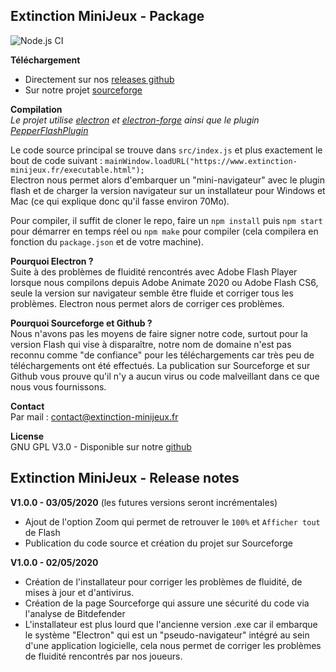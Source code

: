 ## Extinction MiniJeux - Package

![Node.js CI](https://github.com/extinction-minijeux/extinction-package/workflows/Node.js%20CI/badge.svg?branch=master)

**Téléchargement**  
- Directement sur nos [releases github](https://github.com/extinction-minijeux/extinction-package/releases)
- Sur notre projet [sourceforge](https://sourceforge.net/projects/extinction-minijeux/files/)

**Compilation**  
*Le projet utilise [electron](https://www.electronjs.org/) et [electron-forge](https://www.electronforge.io/) ainsi que le plugin [PepperFlashPlugin](https://www.electronjs.org/docs/tutorial/using-pepper-flash-plugin)*   

Le code source principal se trouve dans `src/index.js` et plus exactement le bout de code suivant : `mainWindow.loadURL("https://www.extinction-minijeux.fr/executable.html");`  
Electron nous permet alors d'embarquer un "mini-navigateur" avec le plugin flash et de charger la version navigateur sur un installateur pour Windows et Mac (ce qui explique donc qu'il fasse environ 70Mo).

Pour compiler, il suffit de cloner le repo, faire un `npm install` puis `npm start` pour démarrer en temps réel ou `npm make` pour compiler (cela compilera en fonction du `package.json` et de votre machine).

**Pourquoi Electron ?**  
Suite à des problèmes de fluidité rencontrés avec Adobe Flash Player lorsque nous compilons depuis Adobe Animate 2020 ou Adobe Flash CS6, seule la version sur navigateur semble être fluide et corriger tous les problèmes. Electron nous permet alors de corriger ces problèmes.

**Pourquoi Sourceforge et Github ?**  
Nous n'avons pas les moyens de faire signer notre code, surtout pour la version Flash qui vise à disparaître, notre nom de domaine n'est pas reconnu comme "de confiance" pour les téléchargements car très peu de téléchargements ont été effectués. La publication sur Sourceforge et sur Github vous prouve qu'il n'y a aucun virus ou code malveillant dans ce que nous vous fournissons.

**Contact**  
Par mail : contact@extinction-minijeux.fr

**License**  
GNU GPL V3.0 - Disponible sur notre [github](https://github.com/extinction-minijeux/extinction-package/blob/master/LICENSE)

## Extinction MiniJeux - Release notes
**V1.0.0 - 03/05/2020** (les futures versions seront incrémentales)  
- Ajout de l'option Zoom qui permet de retrouver le `100%` et `Afficher tout` de Flash
- Publication du code source et création du projet sur Sourceforge

**V1.0.0 - 02/05/2020**  
- Création de l'installateur pour corriger les problèmes de fluidité, de mises à jour et d'antivirus.  
- Création de la page Sourceforge qui assure une sécurité du code via l'analyse de Bitdefender  
- L'installateur est plus lourd que l'ancienne version .exe car il embarque le système "Electron" qui est un "pseudo-navigateur" intégré au sein d'une application logicielle, cela nous permet de corriger les problèmes de fluidité rencontrés par nos joueurs.
